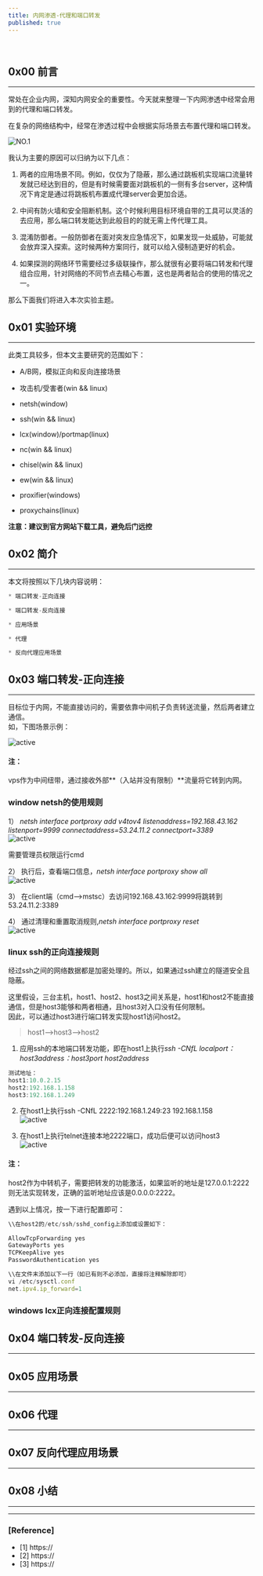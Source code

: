 ```yaml
---
title: 内网渗透-代理和端口转发
published: true
--- 
```

&nbsp;

## 0x00 前言
----
常处在企业内网，深知内网安全的重要性。今天就来整理一下内网渗透中经常会用到的代理和端口转发。  

在复杂的网络结构中，经常在渗透过程中会根据实际场景去布置代理和端口转发。  

![NO.1](https://cer1vk.github.io/image/2021-2/2021-2-16/proxyandforwardport.png) 

我认为主要的原因可以归纳为以下几点：  

1. 两者的应用场景不同。例如，仅仅为了隐蔽，那么通过跳板机实现端口流量转发就已经达到目的，但是有时候需要面对跳板机的一侧有多台server，这种情况下肯定是通过将跳板机布置成代理server会更加合适。  

2. 中间有防火墙和安全阻断机制。这个时候利用目标环境自带的工具可以灵活的去应用，那么端口转发能达到此般目的的就无需上传代理工具。  

3. 混淆防御者。一般防御者在面对突发应急情况下，如果发现一处威胁，可能就会放弃深入探索。这时候两种方案同行，就可以给入侵制造更好的机会。  

4. 如果探测的网络环节需要经过多级联操作，那么就很有必要将端口转发和代理组合应用，针对网络的不同节点去精心布置，这也是两者贴合的使用的情况之一。  

那么下面我们将进入本次实验主题。  

## 0x01 实验环境
----
此类工具较多，但本文主要研究的范围如下：  

* A/B网，模拟正向和反向连接场景  

*  攻击机/受害者(win && linux)  

* netsh(window)  

* ssh(win && linux)  

* lcx(window)/portmap(linux)  

* nc(win && linux)  

* chisel(win && linux)  

* ew(win && linux)  

* proxifier(windows)  

* proxychains(linux)  


**注意：建议到官方网站下载工具，避免后门远控**  

## 0x02 简介
----
本文将按照以下几块内容说明：    

```js
* 端口转发-正向连接  

* 端口转发-反向连接 

* 应用场景

* 代理 

* 反向代理应用场景  
```


## 0x03 端口转发-正向连接
----
目标位于内网，不能直接访问的，需要依靠中间机子负责转送流量，然后两者建立通信。  
如，下图场景示例：  

![active](https://cer1vk.github.io/image/2021-2/2021-2-16/正向连接端口转发.png)   

#### 注：  
vps作为中间纽带，通过接收外部**（入站并没有限制）**流量将它转到内网。  

### window netsh的使用规则  
1） *netsh interface portproxy add v4tov4 listenaddress=192.168.43.162 listenport=9999 connectaddress=53.24.11.2  connectport=3389*  
![active](https://cer1vk.github.io/image/2021-2/2021-2-16/netsh01.png)   

需要管理员权限运行cmd  

2） 执行后，查看端口信息，*netsh interface portproxy show all*  
![active](https://cer1vk.github.io/image/2021-2/2021-2-16/netsh02.png)   

3） 在client端（cmd-->mstsc）去访问192.168.43.162:9999将跳转到53.24.11.2:3389  

4） 通过清理和重置取消规则,*netsh interface portproxy reset*  
![active](https://cer1vk.github.io/image/2021-2/2021-2-16/netsh03.png)   


### linux ssh的正向连接规则  
经过ssh之间的网络数据都是加密处理的。所以，如果通过ssh建立的隧道安全且隐蔽。  

这里假设，三台主机，host1、host2、host3之间关系是，host1和host2不能直接通信，但是host3能够和两者相通，且host3对入口没有任何限制。  
因此，可以通过host3进行端口转发实现host1访问host2。  

> host1-->host3-->host2  

1) 应用ssh的本地端口转发功能，即在host1上执行*ssh -CNfL localport：host3address：host3port host2address*  
```js
测试地址：
host1:10.0.2.15
host2:192.168.1.158
host3:192.168.1.249
```
2) 在host1上执行ssh -CNfL 2222:192.168.1.249:23 192.168.1.158  
![active](https://cer1vk.github.io/image/2021-2/2021-2-16/ssh01.png)   

3) 在host1上执行telnet连接本地2222端口，成功后便可以访问host3  
![active](https://cer1vk.github.io/image/2021-2/2021-2-16/ssh02.png)   

#### 注：
host2作为中转机子，需要把转发的功能激活，如果监听的地址是127.0.0.1:2222则无法实现转发，正确的监听地址应该是0.0.0.0:2222。  

遇到以上情况，按一下进行配置即可：  

```js
\\在host2的/etc/ssh/sshd_config上添加或设置如下：

AllowTcpForwarding yes
GatewayPorts yes
TCPKeepAlive yes  
PasswordAuthentication yes

\\在文件末添加以下一行（如已有则不必添加，直接将注释解除即可）
vi /etc/sysctl.conf
net.ipv4.ip_forward=1
```

### windows lcx正向连接配置规则



## 0x04 端口转发-反向连接
----


## 0x05 应用场景
----



## 0x06 代理
----

 

## 0x07 反向代理应用场景
----


## 0x08 小结
----


----
### [Reference]
* [1] https://  
* [2] https://  
* [3] https://  
